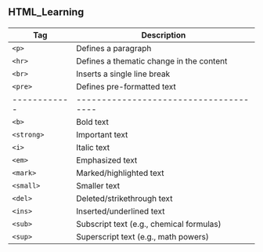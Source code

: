 <h3 style="font-size:20px;"> HTML_Learning </h3>


| Tag     | Description                            |
|---------|----------------------------------------|
| `<p>`   | Defines a paragraph                    |
| `<hr>`  | Defines a thematic change in the content |
| `<br>`  | Inserts a single line break            |
| `<pre>` | Defines pre-formatted text             |              
|------------|--------------------------------------|
| `<b>`      | Bold text                            |
| `<strong>` | Important text                       |
| `<i>`      | Italic text                          |
| `<em>`     | Emphasized text                      |
| `<mark>`   | Marked/highlighted text              |
| `<small>`  | Smaller text                         |
| `<del>`    | Deleted/strikethrough text           |
| `<ins>`    | Inserted/underlined text             |
| `<sub>`    | Subscript text (e.g., chemical formulas) |
| `<sup>`    | Superscript text (e.g., math powers)     |


